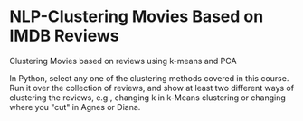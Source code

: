 # NLP-Clustering Movies Based on IMDB Reviews
Clustering Movies based on reviews using k-means and PCA

In Python, select any one of the clustering methods covered in this course. Run it over the collection of reviews, and show at least two different ways of clustering the reviews, e.g., changing k in k-Means clustering or changing where you "cut" in Agnes or Diana.
